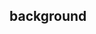 ## background


<!-- CSSJSON.background.description -->

<!-- CSSJSON.background.syntax -->

<!-- CSSJSON.background.values -->

<!-- CSSJSON.background.compatibility -->

<!-- CSSJSON.background.reference -->